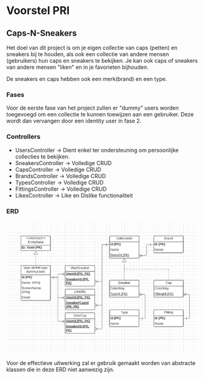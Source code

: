 # Voorstel PRI

## Caps-N-Sneakers

Het doel van dit project is om je eigen collectie van caps (petten) en sneakers bij te houden, als ook een collectie van andere mensen (gebruikers) hun caps en sneakers te bekijken.
Je kan ook caps of sneakers van andere mensen "liken" en in je favorieten bijhouden.

De sneakers en caps hebben ook een merk(brand) en een type.

### Fases

Voor de eerste fase van het project zullen er "dummy" users worden toegevoegd om een collectie te kunnen toewijzen aan een gebruiker. Deze wordt dan vervangen door een identity user in fase 2.

### Controllers

- UsersController &rarr; Dient enkel ter ondersteuning om persoonlijke collecties te bekijken.
- SneakersController &rarr; Volledige CRUD
- CapsController &rarr; Volledige CRUD
- BrandsController &rarr; Volledige CRUD
- TypesController &rarr; Volledige CRUD
- FittingsController &rarr; Volledige CRUD
- LikesController &rarr; Like en Dislike functionaliteit

### ERD

![Erd Image](ERD/ERD.png)

Voor de effectieve uitwerking zal er gebruik gemaakt worden van abstracte klassen die in deze ERD niet aanwezig zijn.